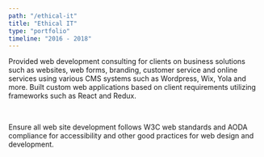 ```yaml
---
path: "/ethical-it"
title: "Ethical IT"
type: "portfolio"
timeline: "2016 - 2018"
---
```


Provided web development consulting for clients on business solutions
such as websites, web forms, branding, customer service and online
services using various CMS systems such as Wordpress, Wix, Yola and more.
Built custom web applications based on client requirements utilizing
frameworks such as React and Redux.

</br>

Ensure all web site development follows W3C web standards and AODA
compliance for accessibility and other good practices for web design and
development.
